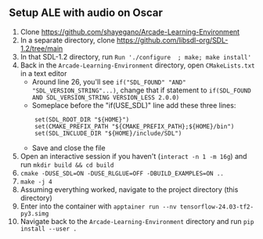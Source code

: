 ## Setup ALE with audio on Oscar

1. Clone https://github.com/shayegano/Arcade-Learning-Environment
2. In a separate directory, clone https://github.com/libsdl-org/SDL-1.2/tree/main
3. In that SDL-1.2 directory, run `Run './configure  ; make; make install'`
4. Back in the `Arcade-Learning-Environment` directory, open `CMakeLists.txt` in a text editor
    - Around line 26, you'll see `if("SDL_FOUND" "AND" "SDL_VERSION_STRING"...)`, change that if statement to `if(SDL_FOUND AND SDL_VERSION_STRING VERSION_LESS 2.0.0)`
    - Someplace before the "if(USE_SDL)" line add these three lines:
    ```
        set(SDL_ROOT_DIR "${HOME}")
        set(CMAKE_PREFIX_PATH "${CMAKE_PREFIX_PATH};${HOME}/bin")
        set(SDL_INCLUDE_DIR "${HOME}/include/SDL")
    ```
    - Save and close the file
5. Open an interactive session if you haven't (`interact -n 1 -m 16g`) and run `mkdir build && cd build`
6. `cmake -DUSE_SDL=ON -DUSE_RLGLUE=OFF -DBUILD_EXAMPLES=ON ..`
7. `make -j 4`
8. Assuming everything worked, navigate to the project directory (this directory)
9. Enter into the container with `apptainer run --nv tensorflow-24.03-tf2-py3.simg`
10. Navigate back to the `Arcade-Learning-Environment` directory and run `pip install --user .`